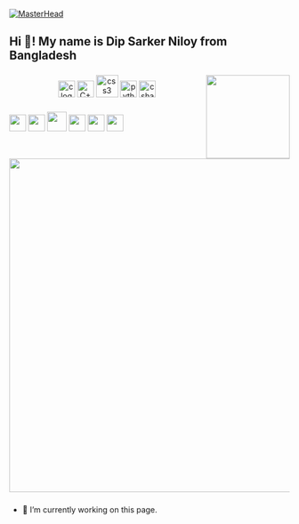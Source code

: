 [![MasterHead](https://camo.githubusercontent.com/5e3babfce4609dcd669a8f2a6d37b47c85486729942c57c5afbfc715f0b5dff7/68747470733a2f2f7777772e6469676974616c736f6c7574696f6e73657276696365732e636f6d2f696d672f73657276696365732f776562253230646576656c6f706d656e742e676966)](https://rishavchanda.io)

<h2 align="left">

Hi 👋! My name is Dip Sarker Niloy from Bangladesh</h2>

###


###

<img align="right" height="150" src="https://i.imgflip.com/65efzo.gif"  />

###

<div align="center">
  <img src="https://upload.wikimedia.org/wikipedia/commons/1/19/C_Logo.png" height="30" width="30" alt="c logo"  />
  <img src="https://raw.githubusercontent.com/isocpp/logos/master/cpp_logo.png" height="30" width="30" alt="C++ logo"  />
  <img src="https://cdn.worldvectorlogo.com/logos/java.svg" height="40" width="40" alt="css3 logo"  />
  <img src="https://cdn.jsdelivr.net/gh/devicons/devicon/icons/python/python-original.svg" height="30" width="30" alt="python logo"  />
  <img src="https://cdn.jsdelivr.net/gh/devicons/devicon/icons/csharp/csharp-original.svg" height="30" width="30" alt="csharp logo"  />
</div>

###

<div align="left">
  <img height="30" src="https://cdn-icons-png.flaticon.com/512/174/174857.png"  />
  <img height="30" src="https://1000logos.net/wp-content/uploads/2017/02/Instagram-Logo.png"  />
  <img height="35" src="https://cdn.pixabay.com/photo/2022/04/08/07/18/facebook-7118901_1280.png"  />
  <img height="30" src="https://assets-global.website-files.com/6257adef93867e50d84d30e2/636e0a6a49cf127bf92de1e2_icon_clyde_blurple_RGB.png"  />
  <img height="30" src="https://1000logos.net/wp-content/uploads/2021/05/Gmail-logo.png"  />
  <img height="30" src="https://upload.wikimedia.org/wikipedia/commons/thumb/8/82/Telegram_logo.svg/2048px-Telegram_logo.svg.png"  />
</div>
<img align="center" height="600" src="https://miro.medium.com/max/1360/0*7Q3yvSIv_t0ioJ-Z.gif"  />
<br clear="both">


###

- 🔭 I’m currently working on this page. 




